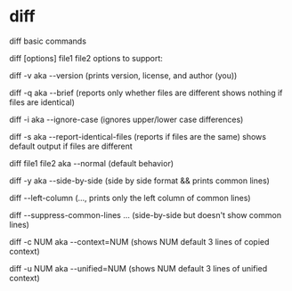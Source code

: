 # diff
diff basic commands

diff [options] file1 file2
options to support:

diff -v aka --version                  (prints version, license, and author (you))

diff -q aka --brief                    (reports only whether files are different
                                            shows nothing if files are identical)
                                            
diff -i aka --ignore-case              (ignores upper/lower case differences)

diff -s aka --report-identical-files   (reports if files are the same)
                                            shows default output if files are different
                                            

diff file1 file2  aka --normal       (default behavior)

diff -y aka --side-by-side           (side by side format && prints common lines)

diff --left-column                   (..., prints only the left column of common lines)

diff --suppress-common-lines ...     (side-by-side but doesn't show common lines)

diff -c NUM aka --context=NUM        (shows NUM default 3 lines of copied context)

diff -u NUM aka --unified=NUM        (shows NUM default 3 lines of unified context)
